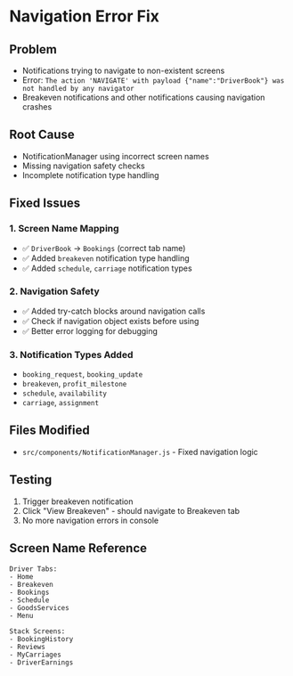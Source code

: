 # Navigation Error Fix

## Problem
- Notifications trying to navigate to non-existent screens
- Error: `The action 'NAVIGATE' with payload {"name":"DriverBook"} was not handled by any navigator`
- Breakeven notifications and other notifications causing navigation crashes

## Root Cause
- NotificationManager using incorrect screen names
- Missing navigation safety checks
- Incomplete notification type handling

## Fixed Issues

### 1. Screen Name Mapping
- ✅ `DriverBook` → `Bookings` (correct tab name)
- ✅ Added `breakeven` notification type handling
- ✅ Added `schedule`, `carriage` notification types

### 2. Navigation Safety
- ✅ Added try-catch blocks around navigation calls
- ✅ Check if navigation object exists before using
- ✅ Better error logging for debugging

### 3. Notification Types Added
- `booking_request`, `booking_update`
- `breakeven`, `profit_milestone` 
- `schedule`, `availability`
- `carriage`, `assignment`

## Files Modified
- `src/components/NotificationManager.js` - Fixed navigation logic

## Testing
1. Trigger breakeven notification
2. Click "View Breakeven" - should navigate to Breakeven tab
3. No more navigation errors in console

## Screen Name Reference
```
Driver Tabs:
- Home
- Breakeven  
- Bookings
- Schedule
- GoodsServices
- Menu

Stack Screens:
- BookingHistory
- Reviews
- MyCarriages
- DriverEarnings
```